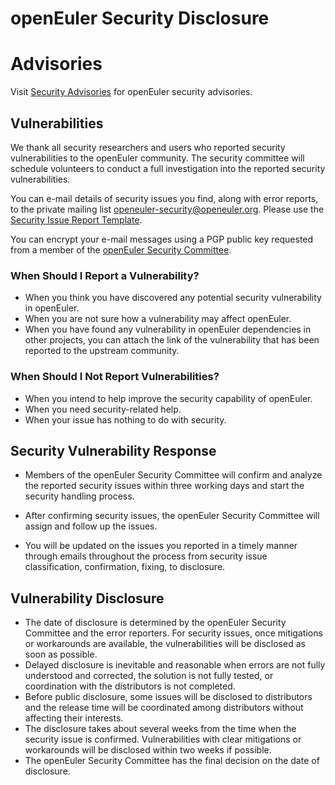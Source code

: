 # openEuler Security Disclosure



# Advisories

Visit [Security Advisories](https://www.openeuler.org/en/security/safety-bulletin/) for openEuler security advisories.



## Vulnerabilities

We thank all security researchers and users who reported security vulnerabilities to the openEuler community. The security committee will schedule volunteers to conduct a full investigation into the reported security vulnerabilities.

You can e-mail details of security issues you find, along with error reports, to the private mailing list openeuler-security@openeuler.org. Please use the [Security Issue Report Template](https://gitee.com/openeuler/security-committee/blob/master/template-security-bug-en.md).

You can encrypt your e-mail messages using a PGP public key requested from a member of the [openEuler Security Committee](https://gitee.com/openeuler/security-committee/blob/master/README-en.md).



### When Should I Report a Vulnerability?

- When you think you have discovered any potential security vulnerability in openEuler.
- When you are not sure how a vulnerability may affect openEuler.
- When you have found any vulnerability in openEuler dependencies in other projects, you can attach the link of the vulnerability that has been reported to the upstream community.



### When Should I Not Report Vulnerabilities?

- When you intend to help improve the security capability of openEuler.
- When you need security-related help.
- When your issue has nothing to do with security.



## Security Vulnerability Response

- Members of the openEuler Security Committee will confirm and analyze the reported security issues within three working days and start the security handling process.

- After confirming security issues, the openEuler Security Committee will assign and follow up the issues.
- You will be updated on the issues you reported in a timely manner through emails throughout the process from security issue classification, confirmation, fixing, to disclosure.



## Vulnerability Disclosure

- The date of disclosure is determined by the openEuler Security Committee and the error reporters. For security issues, once mitigations or workarounds are available, the vulnerabilities will be disclosed as soon as possible.
- Delayed disclosure is inevitable and reasonable when errors are not fully understood and corrected, the solution is not fully tested, or coordination with the distributors is not completed.
- Before public disclosure, some issues will be disclosed to distributors and the release time will be coordinated among distributors without affecting their interests.
- The disclosure takes about several weeks from the time when the security issue is confirmed. Vulnerabilities with clear mitigations or workarounds will be disclosed within two weeks if possible.
- The openEuler Security Committee has the final decision on the date of disclosure.
